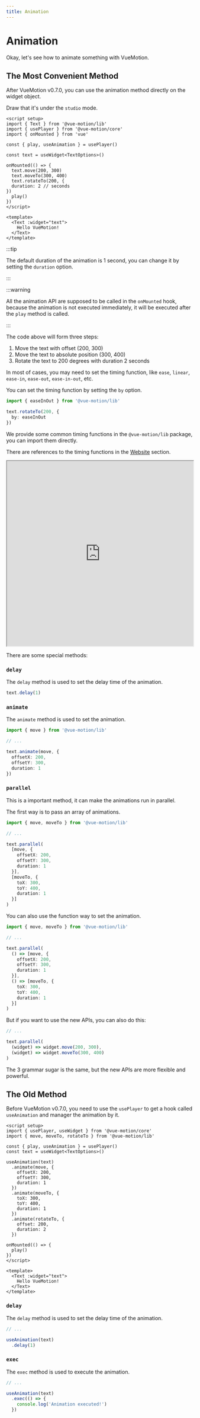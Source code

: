 ```yaml
---
title: Animation
---
```


# Animation

Okay, let's see how to animate something with VueMotion.

## The Most Convenient Method

After VueMotion v0.7.0, you can use the animation method directly on the widget object.

Draw that it's under the `studio` mode.

```vue
<script setup>
import { Text } from '@vue-motion/lib'
import { usePlayer } from '@vue-motion/core'
import { onMounted } from 'vue'

const { play, useAnimation } = usePlayer()

const text = useWidget<TextOptions>()

onMounted(() => {
  text.move(200, 300)
  text.moveTo(300, 400)
  text.rotateTo(200, {
  duration: 2 // seconds
})
  play()
})
</script>

<template>
  <Text :widget="text">
    Hello VueMotion!
  </Text>
</template>
```

:::tip

The default duration of the animation is 1 second, you can change it by setting the `duration` option.

:::

:::warning

All the animation API are supposed to be called in the `onMounted` hook, because the animation is not executed immediately, it will be executed after the `play` method is called.

:::

The code above will form three steps:

1. Move the text with offset (200, 300)
2. Move the text to absolute position (300, 400)
3. Rotate the text to 200 degrees with duration 2 seconds

In most of cases, you may need to set the timing function, like `ease`, `linear`, `ease-in`, `ease-out`, `ease-in-out`, etc.

You can set the timing function by setting the `by` option.

```typescript
import { easeInOut } from '@vue-motion/lib'

text.rotateTo(200, {
  by: easeInOut
})
```

We provide some common timing functions in the `@vue-motion/lib` package, you can import them directly.

There are references to the timing functions in the [Website](https://www.desmos.com/calculator/je6yxhgmfe) section.

<iframe src="https://www.desmos.com/calculator/je6yxhgmfe" width="100%" height="500"></iframe>

There are some special methods:

### `delay`

The `delay` method is used to set the delay time of the animation.

```typescript
text.delay(1)
```

### `animate`

The `animate` method is used to set the animation.

```typescript
import { move } from '@vue-motion/lib'

// ...

text.animate(move, {
  offsetX: 200,
  offsetY: 300,
  duration: 1
})
```

### `parallel`

This is a important method, it can make the animations run in parallel.

The first way is to pass an array of animations.
```typescript
import { move, moveTo } from '@vue-motion/lib'

// ...

text.parallel(
  [move, {
    offsetX: 200,
    offsetY: 300,
    duration: 1
  }],
  [moveTo, {
    toX: 300,
    toY: 400,
    duration: 1
  }]
)
```

You can also use the function way to set the animation.

```typescript
import { move, moveTo } from '@vue-motion/lib'

// ...

text.parallel(
  () => [move, {
    offsetX: 200,
    offsetY: 300,
    duration: 1
  }],
  () => [moveTo, {
    toX: 300,
    toY: 400,
    duration: 1
  }]
)
```

But if you want to use the new APIs, you can also do this:

```typescript
// ...

text.parallel(
  (widget) => widget.move(200, 300),
  (widget) => widget.moveTo(300, 400)
)
```

The 3 grammar sugar is the same, but the new APIs are more flexible and powerful.

## The Old Method

Before VueMotion v0.7.0, you need to use the `usePlayer` to get a hook called `useAnimation` and manager the animation by it.

```vue
<script setup>
import { usePlayer, useWidget } from '@vue-motion/core'
import { move, moveTo, rotateTo } from '@vue-motion/lib'

const { play, useAnimation } = usePlayer()
const text = useWidget<TextOptions>()

useAnimation(text)
  .animate(move, {
    offsetX: 200,
    offsetY: 300,
    duration: 1
  })
  .animate(moveTo, {
    toX: 300,
    toY: 400,
    duration: 1
  })
  .animate(rotateTo, {
    offset: 200,
    duration: 2
  })

onMounted(() => {
  play()
})
</script>

<template>
  <Text :widget="text">
    Hello VueMotion!
  </Text>
</template>
```

### `delay`

The `delay` method is used to set the delay time of the animation.

```typescript
// ...

useAnimation(text)
  .delay(1)
```

### `exec`

The `exec` method is used to execute the animation.

```typescript
// ...

useAnimation(text)
  .exec(() => {
    console.log('Animation executed!')
  })
```
